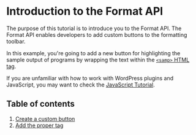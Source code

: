# Introduction to the Format API

The purpose of this tutorial is to introduce you to the Format API. The Format API enables developers to add custom buttons to the formatting toolbar.

In this example, you're going to add a new button for highlighting the sample output of programs by wrapping the text within the [`<samp>` HTML tag](https://developer.mozilla.org/en-US/docs/Web/HTML/Element/samp).

If you are unfamiliar with how to work with WordPress plugins and JavaScript, you may want to check the [JavaScript Tutorial](/docs/designers-developers/developers/tutorials/javascript/readme.md).

## Table of contents

1. [Create a custom button](/docs/designers-developers/developers/tutorials/format-api/1-custom-button.md)
2. [Add the proper tag](/docs/designers-developers/developers/tutorials/format-api/2-add-html-tag.md)
